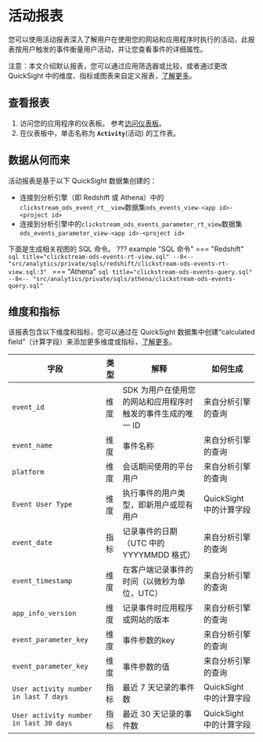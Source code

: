 # 活动报表

您可以使用活动报表深入了解用户在使用您的网站和应用程序时执行的活动，此报表按用户触发的事件衡量用户活动，并让您查看事件的详细属性。

注意：本文介绍默认报表，您可以通过应用筛选器或比较，或者通过更改 QuickSight 中的维度、指标或图表来自定义报表，[了解更多](https://docs.aws.amazon.com/quicksight/latest/user/working-with-visuals.html)。

## 查看报表

1. 访问您的应用程序的仪表板。 参考[访问仪表板](index.md)。
2. 在仪表板中，单击名称为 **`Activity`**(活动) 的工作表。

## 数据从何而来

活动报表是基于以下 QuickSight 数据集创建的：

- 连接到分析引擎（即 Redshift 或 Athena）中的`clickstream_ods_event_rt__view`数据集`ods_events_view-<app id>-<project id>`
- 连接到分析引擎中的`clickstream_ods_events_parameter_rt_view`数据集`ods_events_parameter_view-<app id>-<project id>`

下面是生成相关视图的 SQL 命令。
??? example "SQL 命令"
    === "Redshift"
        ```sql title="clickstream-ods-events-rt-view.sql"
        --8<-- "src/analytics/private/sqls/redshift/clickstream-ods-events-rt-view.sql:3"
        ```
    === "Athena"
        ```sql title="clickstream-ods-events-query.sql"
        --8<-- "src/analytics/private/sqls/athena/clickstream-ods-events-query.sql"
        ```

## 维度和指标

该报表包含以下维度和指标，您可以通过在 QuickSight 数据集中创建“calculated field”（计算字段）来添加更多维度或指标，[了解更多](https://docs.aws.amazon.com/quicksight/latest/user/adding-a-calculated-field-analysis.html)。

| 字段                                     | 类型  | 解释                                | 如何生成              |
| -------------------------------------- | --- | --------------------------------- | ----------------- |
| `event_id`                             | 维度  | SDK 为用户在使用您的网站和应用程序时触发的事件生成的唯一 ID | 来自分析引擎的查询         |
| `event_name`                           | 维度  | 事件名称                              | 来自分析引擎的查询         |
| `platform`                             | 维度  | 会话期间使用的平台用户                       | 来自分析引擎的查询         |
| `Event User Type`                      | 维度  | 执行事件的用户类型，即新用户或现有用户               | QuickSight 中的计算字段 |
| `event_date`                           | 指标  | 记录事件的日期（UTC 中的 YYYYMMDD 格式）       | 来自分析引擎的查询         |
| `event_timestamp`                      | 维度  | 在客户端记录事件的时间（以微秒为单位，UTC）           | 来自分析引擎的查询         |
| `app_info_version`                     | 维度  | 记录事件时应用程序或网站的版本                   | 来自分析引擎的查询         |
| `event_parameter_key`                  | 维度  | 事件参数的key                          | 来自分析引擎的查询         |
| `event_parameter_key`                  | 维度  | 事件参数的值                            | 来自分析引擎的查询         |
| `User activity number in last 7 days`  | 指标  | 最近 7 天记录的事件数                      | QuickSight 中的计算字段 |
| `User activity number in last 30 days` | 指标  | 最近 30 天记录的事件数                     | QuickSight 中的计算字段 |